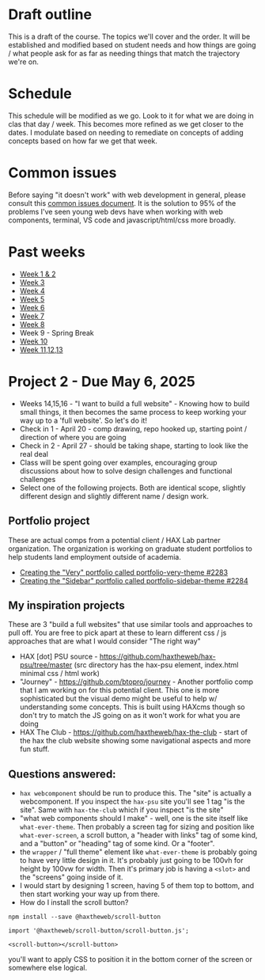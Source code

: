 # Draft outline
This is a draft of the course. The topics we'll cover and the order. It will be established and modified based on student needs and how things are going / what people ask for as far as needing things that match the trajectory we're on.

# Schedule
This schedule will be modified as we go. Look to it for what we are doing in clas that day / week. This becomes more refined as we get closer to the dates. I modulate based on needing to remediate on concepts of adding concepts based on how far we get that week.

# Common issues
Before saying "it doesn't work" with web development in general, please consult this [common issues document](common-issues.md). It is the solution to 95% of the problems I've seen young web devs have when working with web components, terminal, VS code and javascript/html/css more broadly.

# Past weeks
- [Week 1 & 2](sp25/week-1-2.md)
- [Week 3](sp25/week-3.md)
- [Week 4](sp25/week-4.md)
- [Week 5](sp25/week-5.md)
- [Week 6](sp25/week-6.md)
- [Week 7](sp25/week-7.md)
- [Week 8](sp25/week-8.md)
- Week 9 - Spring Break
- [Week 10](sp25/week-10.md)
- [Week 11,12,13](sp25/week-11-12-13.md)

# Project 2 - Due May 6, 2025
- Weeks 14,15,16 - "I want to build a full website" - Knowing how to build small things, it then becomes the same process to keep working your way up to a 'full website'. So let's do it!
- Check in 1 - April 20 - comp drawing, repo hooked up, starting point / direction of where you are going
- Check in 2 - April 27 - should be taking shape, starting to look like the real deal
- Class will be spent going over examples, encouraging group discussions about how to solve design challenges and functional challenges
- Select one of the following projects. Both are identical scope, slightly different design and slightly different name / design work.

## Portfolio project
These are actual comps from a potential client / HAX Lab partner organization. The organization is working on graduate student portfolios to help students land employment outside of academia.
- [Creating the "Very" portfolio called portfolio-very-theme #2283](https://github.com/haxtheweb/issues/issues/2283)
- [Creating the "Sidebar" portfolio called portfolio-sidebar-theme #2284](https://github.com/haxtheweb/issues/issues/2284)

## My inspiration projects
These are 3 "build a full websites" that use similar tools and approaches to pull off. You are free to pick apart at these to learn different css / js approaches that are what I would consider "The right way"
- HAX [dot] PSU source - https://github.com/haxtheweb/hax-psu/tree/master (src directory has the hax-psu element, index.html minimal css / html work)
- "Journey" - https://github.com/btopro/journey - Another portfolio comp that I am working on for this potential client. This one is more sophisticated but the visual demo might be useful to help w/ understanding some concepts. This is built using HAXcms though so don't try to match the JS going on as it won't work for what you are doing
- HAX The Club - https://github.com/haxtheweb/hax-the-club - start of the hax the club website showing some navigational aspects and more fun stuff.

## Questions answered:
- `hax webcomponent` should be run to produce this. The "site" is actually a webcomponent. If you inspect the `hax-psu` site you'll see 1 tag "is the site". Same with `hax-the-club` which if you inspect "is the site"
- "what web components should I make" - well, one is the site itself like `what-ever-theme`. Then probably a screen tag for sizing and position like `what-ever-screen`, a scroll button, a "header with links" tag of some kind, and a "button" or "heading" tag of some kind. Or a "footer".
- the `wrapper` / "full theme" element like `what-ever-theme` is probably going to have very little design in it. It's probably just going to be 100vh for height by 100vw for width. Then it's primary job is having a `<slot>` and the "screens" going inside of it.
- I would start by designing 1 screen, having 5 of them top to bottom, and then start working your way up from there.
- How do I install the scroll button?

`npm install --save @haxtheweb/scroll-button`

`import '@haxtheweb/scroll-button/scroll-button.js';`

`<scroll-button></scroll-button>`

you'll want to apply CSS to position it in the bottom corner of the screen or somewhere else logical.
